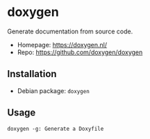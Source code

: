 # doxygen

Generate documentation from source code.

- Homepage: <https://doxygen.nl/>
- Repo: <https://github.com/doxygen/doxygen>

## Installation

- Debian package: `doxygen`

## Usage

```text
doxygen -g: Generate a Doxyfile
```
